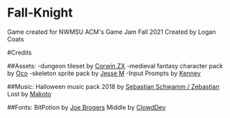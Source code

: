 # Fall-Knight
 Game created for NWMSU ACM's Game Jam Fall 2021
Created by Logan Coats


#Credits

##Assets:
-dungeon tileset by [Corwin ZX](https://corwin-zx.itch.io)
-medieval fantasy character pack by [Oco](https://oco.itch.io)
-skeleton sprite pack by [Jesse M](https://jesse-m.itch.io)
-Input Prompts by [Kenney](kenney.nl)
 
##Music:
Halloween music pack 2018 by [Sebastian Schwamm / Zebastian](https://zebby.itch.io/)
Lost by [Makoto](https://makotohiramatsu.itch.io)

##Fonts: 
BitPotion by [Joe Brogers](https://joebrogers.itch.io)
Middle by [ClowdDev](https://clowddev.itch.io)
